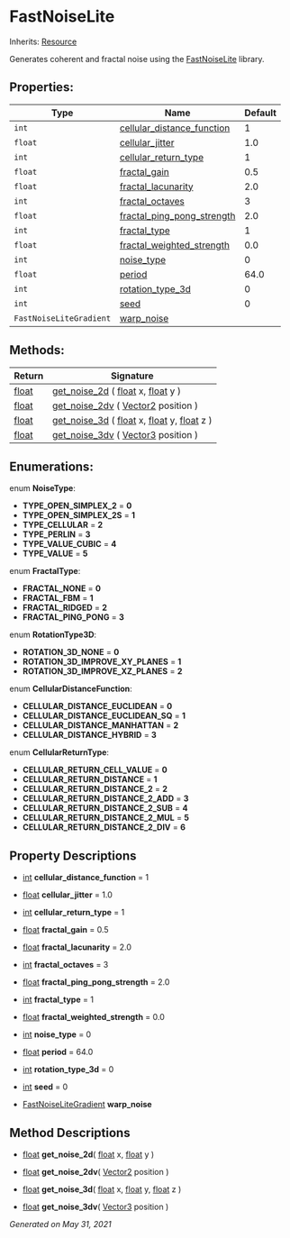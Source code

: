 # FastNoiseLite

Inherits: [Resource](https://docs.godotengine.org/en/stable/classes/class_resource.html)

Generates coherent and fractal noise using the [FastNoiseLite](https://github.com/Auburn/FastNoise) library.

## Properties:

| Type                    | Name                                                        | Default |
| ----------------------- | ----------------------------------------------------------- | ------- |
| `int`                   | [cellular_distance_function](#i_cellular_distance_function) | 1       |
| `float`                 | [cellular_jitter](#i_cellular_jitter)                       | 1.0     |
| `int`                   | [cellular_return_type](#i_cellular_return_type)             | 1       |
| `float`                 | [fractal_gain](#i_fractal_gain)                             | 0.5     |
| `float`                 | [fractal_lacunarity](#i_fractal_lacunarity)                 | 2.0     |
| `int`                   | [fractal_octaves](#i_fractal_octaves)                       | 3       |
| `float`                 | [fractal_ping_pong_strength](#i_fractal_ping_pong_strength) | 2.0     |
| `int`                   | [fractal_type](#i_fractal_type)                             | 1       |
| `float`                 | [fractal_weighted_strength](#i_fractal_weighted_strength)   | 0.0     |
| `int`                   | [noise_type](#i_noise_type)                                 | 0       |
| `float`                 | [period](#i_period)                                         | 64.0    |
| `int`                   | [rotation_type_3d](#i_rotation_type_3d)                     | 0       |
| `int`                   | [seed](#i_seed)                                             | 0       |
| `FastNoiseLiteGradient` | [warp_noise](#i_warp_noise)                                 |

<p></p>

## Methods:

| Return                                                                   | Signature                                                                                                                                                                                                                                                              |
| ------------------------------------------------------------------------ | ---------------------------------------------------------------------------------------------------------------------------------------------------------------------------------------------------------------------------------------------------------------------- |
| [float](https://docs.godotengine.org/en/stable/classes/class_float.html) | [get_noise_2d](#i_get_noise_2d) ( [float](https://docs.godotengine.org/en/stable/classes/class_float.html) x, [float](https://docs.godotengine.org/en/stable/classes/class_float.html) y )                                                                             |
| [float](https://docs.godotengine.org/en/stable/classes/class_float.html) | [get_noise_2dv](#i_get_noise_2dv) ( [Vector2](https://docs.godotengine.org/en/stable/classes/class_vector2.html) position )                                                                                                                                            |
| [float](https://docs.godotengine.org/en/stable/classes/class_float.html) | [get_noise_3d](#i_get_noise_3d) ( [float](https://docs.godotengine.org/en/stable/classes/class_float.html) x, [float](https://docs.godotengine.org/en/stable/classes/class_float.html) y, [float](https://docs.godotengine.org/en/stable/classes/class_float.html) z ) |
| [float](https://docs.godotengine.org/en/stable/classes/class_float.html) | [get_noise_3dv](#i_get_noise_3dv) ( [Vector3](https://docs.godotengine.org/en/stable/classes/class_vector3.html) position )                                                                                                                                            |

<p></p>

## Enumerations:

enum **NoiseType**:

- **TYPE_OPEN_SIMPLEX_2** = **0**
- **TYPE_OPEN_SIMPLEX_2S** = **1**
- **TYPE_CELLULAR** = **2**
- **TYPE_PERLIN** = **3**
- **TYPE_VALUE_CUBIC** = **4**
- **TYPE_VALUE** = **5**

enum **FractalType**:

- **FRACTAL_NONE** = **0**
- **FRACTAL_FBM** = **1**
- **FRACTAL_RIDGED** = **2**
- **FRACTAL_PING_PONG** = **3**

enum **RotationType3D**:

- **ROTATION_3D_NONE** = **0**
- **ROTATION_3D_IMPROVE_XY_PLANES** = **1**
- **ROTATION_3D_IMPROVE_XZ_PLANES** = **2**

enum **CellularDistanceFunction**:

- **CELLULAR_DISTANCE_EUCLIDEAN** = **0**
- **CELLULAR_DISTANCE_EUCLIDEAN_SQ** = **1**
- **CELLULAR_DISTANCE_MANHATTAN** = **2**
- **CELLULAR_DISTANCE_HYBRID** = **3**

enum **CellularReturnType**:

- **CELLULAR_RETURN_CELL_VALUE** = **0**
- **CELLULAR_RETURN_DISTANCE** = **1**
- **CELLULAR_RETURN_DISTANCE_2** = **2**
- **CELLULAR_RETURN_DISTANCE_2_ADD** = **3**
- **CELLULAR_RETURN_DISTANCE_2_SUB** = **4**
- **CELLULAR_RETURN_DISTANCE_2_MUL** = **5**
- **CELLULAR_RETURN_DISTANCE_2_DIV** = **6**

## Property Descriptions

- [int](https://docs.godotengine.org/en/stable/classes/class_int.html)<span id="i_cellular_distance_function"></span> **cellular_distance_function** = 1

- [float](https://docs.godotengine.org/en/stable/classes/class_float.html)<span id="i_cellular_jitter"></span> **cellular_jitter** = 1.0

- [int](https://docs.godotengine.org/en/stable/classes/class_int.html)<span id="i_cellular_return_type"></span> **cellular_return_type** = 1

- [float](https://docs.godotengine.org/en/stable/classes/class_float.html)<span id="i_fractal_gain"></span> **fractal_gain** = 0.5

- [float](https://docs.godotengine.org/en/stable/classes/class_float.html)<span id="i_fractal_lacunarity"></span> **fractal_lacunarity** = 2.0

- [int](https://docs.godotengine.org/en/stable/classes/class_int.html)<span id="i_fractal_octaves"></span> **fractal_octaves** = 3

- [float](https://docs.godotengine.org/en/stable/classes/class_float.html)<span id="i_fractal_ping_pong_strength"></span> **fractal_ping_pong_strength** = 2.0

- [int](https://docs.godotengine.org/en/stable/classes/class_int.html)<span id="i_fractal_type"></span> **fractal_type** = 1

- [float](https://docs.godotengine.org/en/stable/classes/class_float.html)<span id="i_fractal_weighted_strength"></span> **fractal_weighted_strength** = 0.0

- [int](https://docs.godotengine.org/en/stable/classes/class_int.html)<span id="i_noise_type"></span> **noise_type** = 0

- [float](https://docs.godotengine.org/en/stable/classes/class_float.html)<span id="i_period"></span> **period** = 64.0

- [int](https://docs.godotengine.org/en/stable/classes/class_int.html)<span id="i_rotation_type_3d"></span> **rotation_type_3d** = 0

- [int](https://docs.godotengine.org/en/stable/classes/class_int.html)<span id="i_seed"></span> **seed** = 0

- [FastNoiseLiteGradient](FastNoiseLiteGradient.md)<span id="i_warp_noise"></span> **warp_noise**

## Method Descriptions

- [float](https://docs.godotengine.org/en/stable/classes/class_float.html)<span id="i_get_noise_2d"></span> **get_noise_2d**( [float](https://docs.godotengine.org/en/stable/classes/class_float.html) x, [float](https://docs.godotengine.org/en/stable/classes/class_float.html) y )

- [float](https://docs.godotengine.org/en/stable/classes/class_float.html)<span id="i_get_noise_2dv"></span> **get_noise_2dv**( [Vector2](https://docs.godotengine.org/en/stable/classes/class_vector2.html) position )

- [float](https://docs.godotengine.org/en/stable/classes/class_float.html)<span id="i_get_noise_3d"></span> **get_noise_3d**( [float](https://docs.godotengine.org/en/stable/classes/class_float.html) x, [float](https://docs.godotengine.org/en/stable/classes/class_float.html) y, [float](https://docs.godotengine.org/en/stable/classes/class_float.html) z )

- [float](https://docs.godotengine.org/en/stable/classes/class_float.html)<span id="i_get_noise_3dv"></span> **get_noise_3dv**( [Vector3](https://docs.godotengine.org/en/stable/classes/class_vector3.html) position )

_Generated on May 31, 2021_

